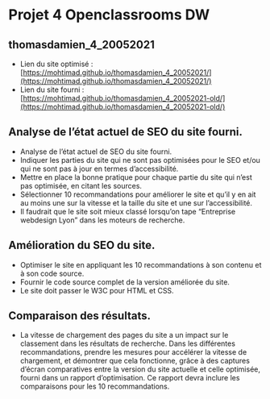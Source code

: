 # Projet 4 Openclassrooms DW
## thomasdamien_4_20052021

- Lien du site optimisé : [https://mohtimad.github.io/thomasdamien_4_20052021/](https://mohtimad.github.io/thomasdamien_4_20052021/)
- Lien du site fourni : [https://mohtimad.github.io/thomasdamien_4_20052021-old/](https://mohtimad.github.io/thomasdamien_4_20052021-old/)

## Analyse de l’état actuel de SEO du site fourni.

- Analyse de l’état actuel de SEO du site fourni.
- Indiquer les parties du site qui ne sont pas optimisées pour le SEO et/ou qui ne sont pas à jour en termes d’accessibilité.
- Mettre en place la bonne pratique pour chaque partie du site qui n’est pas optimisée, en citant les sources.
- Sélectionner 10 recommandations pour améliorer le site et qu’il y en ait au moins une sur la vitesse et la taille du site et une sur l’accessibilité.
- Il faudrait que le site soit mieux classé lorsqu’on tape “Entreprise webdesign Lyon” dans les moteurs de recherche.

## Amélioration du SEO du site.

- Optimiser le site en appliquant les 10 recommandations à son contenu et à son code source.
- Fournir le code source complet de la version améliorée du site.
- Le site doit passer le W3C pour HTML et CSS.

## Comparaison des résultats.

- La vitesse de chargement des pages du site a un impact sur le classement dans les résultats de recherche. Dans les différentes recommandations, prendre les mesures pour accélérer la vitesse de chargement, et démontrer que cela fonctionne, grâce à des captures d’écran comparatives entre la version du site actuelle et celle optimisée, fourni dans un rapport d’optimisation. Ce rapport devra inclure les comparaisons pour les 10 recommandations.
